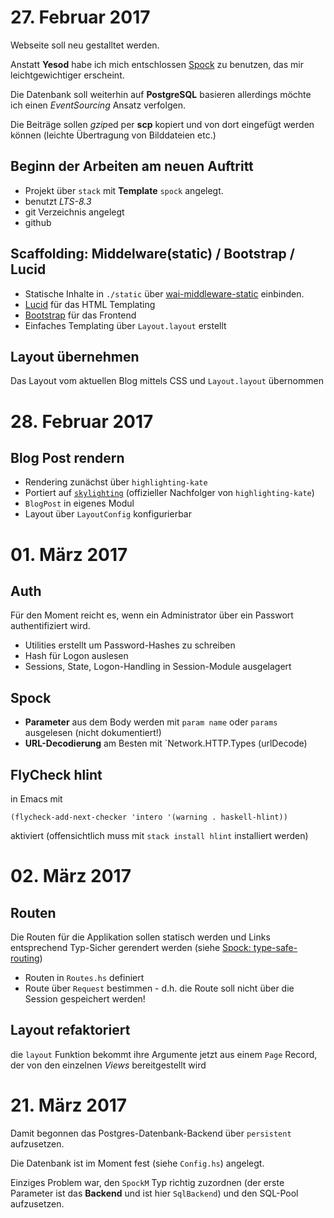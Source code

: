 # 27. Februar 2017

Webseite soll neu gestalltet werden.

Anstatt **Yesod** habe ich mich entschlossen [Spock](https://www.spock.li/tutorial/)
zu benutzen, das mir leichtgewichtiger erscheint.

Die Datenbank soll weiterhin auf **PostgreSQL** basieren allerdings möchte ich
einen *EventSourcing* Ansatz verfolgen.

Die Beiträge sollen *gzip*ed per **scp** kopiert und von dort eingefügt werden
können (leichte Übertragung von Bilddateien etc.)

## Beginn der Arbeiten am neuen Auftritt
- Projekt über `stack` mit **Template** `spock` angelegt.
- benutzt *LTS-8.3*
- git Verzeichnis angelegt
- github

## Scaffolding: Middelware(static) / Bootstrap / Lucid
- Statische Inhalte in `./static` über 
[wai-middleware-static](https://hackage.haskell.org/package/wai-middleware-static-0.8.1/docs/Network-Wai-Middleware-Static.html)
einbinden.
- [Lucid](https://github.com/chrisdone/lucid) für das HTML Templating
- [Bootstrap](https://getbootstrap.com/getting-started/) für das Frontend
- Einfaches Templating über `Layout.layout` erstellt

## Layout übernehmen
Das Layout vom aktuellen Blog mittels CSS und `Layout.layout` übernommen


# 28. Februar 2017

## Blog Post rendern
- Rendering zunächst über `highlighting-kate`
- Portiert auf [`skylighting`](https://www.stackage.org/lts-8.3/package/skylighting-0.1.1.5)
(offizieller Nachfolger von `highlighting-kate`)
- `BlogPost` in eigenes Modul
- Layout über `LayoutConfig` konfigurierbar

# 01. März 2017

## Auth
Für den Moment reicht es, wenn ein Administrator über ein Passwort authentifiziert wird.

- Utilities erstellt um Password-Hashes zu schreiben
- Hash für Logon auslesen
- Sessions, State, Logon-Handling in Session-Module ausgelagert

## Spock
- **Parameter** aus dem Body werden mit `param name` oder `params` ausgelesen (nicht dokumentiert!)
- **URL-Decodierung** am Besten mit `Network.HTTP.Types (urlDecode)

## FlyCheck hlint
in Emacs mit

    (flycheck-add-next-checker 'intero '(warning . haskell-hlint))
	
aktiviert (offensichtlich muss mit `stack install hlint` installiert werden)	

# 02. März 2017

## Routen
Die Routen für die Applikation sollen statisch werden und Links entsprechend Typ-Sicher
gerendert werden (siehe [Spock: type-safe-routing](https://www.spock.li/2015/04/19/type-safe_routing.html))

- Routen in `Routes.hs` definiert
- Route über `Request` bestimmen - d.h. die Route soll nicht über die Session
gespeichert werden!

## Layout refaktoriert
die `layout` Funktion bekommt ihre Argumente jetzt aus einem `Page` Record, der
von den einzelnen *Views* bereitgestellt wird

# 21. März 2017
Damit begonnen das Postgres-Datenbank-Backend über `persistent` aufzusetzen.

Die Datenbank ist im Moment fest (siehe `Config.hs`) angelegt.

Einziges Problem war, den `SpockM` Typ richtig zuzordnen (der erste Parameter
ist das **Backend** und ist hier `SqlBackend`) und den SQL-Pool aufzusetzen.
